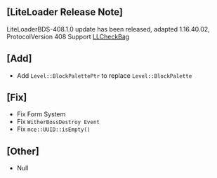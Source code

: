 ## [LiteLoader Release Note]
LiteLoaderBDS-408.1.0 update has been released, adapted 1.16.40.02, ProtocolVersion 408
Support [LLCheckBag](https://github.com/quizhizhe/LLCheckBag/releases/tag/v1.3.7-1.16.40)

## [Add]
- Add `Level::BlockPalettePtr` to replace `Level::BlockPalette`

## [Fix]
- Fix Form System
- Fix `WitherBossDestroy Event`
- Fix `mce::UUID::isEmpty()`

## [Other]
- Null
